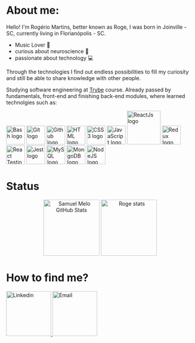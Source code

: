 # About me:

Hello! I'm Rogério Martins, better known as Roge, I was born in Joinville - SC, currently living in Florianópolis - SC.
- Music Lover :musical_note:
- curious about neuroscience :brain:
- passionate about technology :computer:

Through the technologies I find out endless possibilities to fill my curiosity and still be able to share knowledge with other people.

Studying software engineering at <a href="https://www.betrybe.com">Trybe</a> course.
Already passed by fundamentals, front-end and finishing back-end modules, where learned technolgies such as:
<div>
    <img width="50px" src="https://upload.wikimedia.org/wikipedia/commons/thumb/2/20/Bash_Logo_black_and_white_icon_only.svg/1200px-Bash_Logo_black_and_white_icon_only.svg.png" alt="Bash logo"/>
    <img width="50px" src="https://git-scm.com/images/logos/downloads/Git-Icon-1788C.png" alt="Git logo"/>
    <img width="50px" src="https://cdn-icons-png.flaticon.com/512/25/25231.png" alt="Github logo"/>
    <img width="50px" src="https://user-images.githubusercontent.com/66702716/139485067-114e28cf-fe6a-4465-bd8c-6ce69f6993c7.png" alt="HTML logo"/>
    <img width="50px" src="https://upload.wikimedia.org/wikipedia/commons/thumb/3/3d/CSS.3.svg/1200px-CSS.3.svg.png" alt="CSS3 logo"/>
    <img width="50px" src="https://upload.wikimedia.org/wikipedia/commons/thumb/9/99/Unofficial_JavaScript_logo_2.svg/2048px-Unofficial_JavaScript_logo_2.svg.png" alt="JavaScript logo"/>
    <img width="90px" src="https://upload.wikimedia.org/wikipedia/commons/thumb/a/a7/React-icon.svg/1280px-React-icon.svg.png" alt="ReactJs logo"/>
    <img width="50px" src="https://seeklogo.com/images/R/redux-logo-9CA6836C12-seeklogo.com.png" alt="Redux logo"/>
    <img width="50px" src="https://testing-library.com/img/octopus-128x128.png" alt="React Testing Library logo"/>
    <img width="50px" src="https://seeklogo.com/images/J/jest-logo-F9901EBBF7-seeklogo.com.png" alt="Jest logo"/>
    <img width="50px" src="https://marcas-logos.net/wp-content/uploads/2020/11/MySQL-logo.png" alt="MySQL logo"/>
    <img width="50px" src="https://infinapps.com/wp-content/uploads/2018/10/mongodb-logo.png" alt="MongoDB logo"/>
    <img width="50px" src="https://walde.co/wp-content/uploads/2016/09/nodejs_logo.png" alt="NodeJS logo"/>
</div>

# Status

<div align="center">
  <img height="150px" src="https://github-readme-stats.vercel.app/api?username=oldroge&count_private=true&hide=stars&show_icons=true&theme=dracula" alt="Samuel Melo GitHub Stats" />
  <img height="150px" src="https://github-readme-stats.vercel.app/api/top-langs/?username=oldroge&layout=compact&theme=dracula" alt="Roge stats" />
</div>

# How to find me?
<div align:"center">
    <a href="https://www.linkedin.com/in/roge/" target="_blank">
        <img width="120px" src="https://i.imgur.com/twkI2be.png" alt="Linkedin" />
    </a>
    <a href="mailto:rogeriomrjr@icloud.com" target="_blank">
        <img width="120px" src="https://i.imgur.com/twkI2be.png" alt="Email" />
    </a>
</div>
